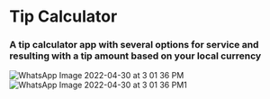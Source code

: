 # Tip Calculator

### A tip calculator app with several options for service and resulting with a tip amount based on your local currency



![WhatsApp Image 2022-04-30 at 3 01 36 PM](https://user-images.githubusercontent.com/77335427/166122327-cd7bf3d5-b177-46d2-bf12-31dda9635e0c.jpeg)
![WhatsApp Image 2022-04-30 at 3 01 36 PM1](https://user-images.githubusercontent.com/77335427/166122329-9bdeef7e-a4c2-4209-99e2-93d2a250abcd.jpeg)

